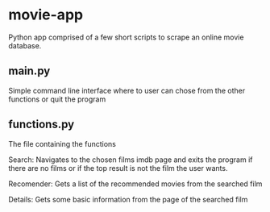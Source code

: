 # movie-app
Python app comprised of a few short scripts to scrape an online movie database.

## main.py
  
  Simple command line interface where to user can chose from the other functions or quit the program
  
## functions.py

  The file containing the functions
  
  Search: Navigates to the chosen films imdb page and exits the program if there are no films or if the top result is not the film the user wants.

  Recomender: Gets a list of the recommended movies from the searched film
 
  Details: Gets some basic information from the page of the searched film
